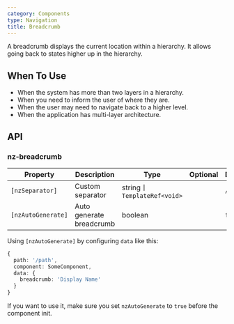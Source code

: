 ```yaml
---
category: Components
type: Navigation
title: Breadcrumb
---
```


A breadcrumb displays the current location within a hierarchy. It allows going back to states higher up in the hierarchy.

## When To Use

- When the system has more than two layers in a hierarchy.
- When you need to inform the user of where they are.
- When the user may need to navigate back to a higher level.
- When the application has multi-layer architecture.

## API

### nz-breadcrumb

| Property | Description | Type | Optional | Default |
| -------- | ----------- | ---- | -------- | ------- |
| `[nzSeparator]` | Custom separator | string丨`TemplateRef<void>` |  | `/` |
| `[nzAutoGenerate]` | Auto generate breadcrumb | boolean |  | `false` |

Using `[nzAutoGenerate]` by configuring `data` like this:

```ts
{
  path: '/path',
  component: SomeComponent,
  data: {
    breadcrumb: 'Display Name'
  }
}
```

If you want to use it, make sure you set `nzAutoGenerate` to `true` before the component init.
